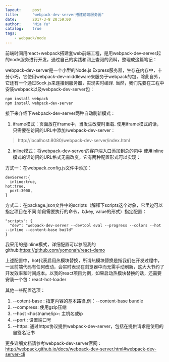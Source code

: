 ```yaml
---
layout:     post
title:      "webpack-dev-server搭建前端服务器"
date:       2017-3-8 20:59:00
author:     "Mia Yu"
catalog: 	true
tags:
    - webpack/node
---
```


前端时间用react+webpack搭建套web前端工程，是用webpack-dev-server起的node服务进行开发，通过自己的实践和网上查阅的资料，整理成这篇笔记：

webpack-dev-server是一个小型的Node.js Express服务器，生存在内存中，十分小巧，它使用webpack-dev-middleware来服务于webpack的包，除此自外，它还有一个通过Sock.js来连接到服务器，实现实时编译.
当然，我们先要在工程中安装webpack以及webpack-dev-server包：
```
npm install webpack
npm install webpack-dev-server
```

接下来介绍下webpack-dev-server两种自动刷新模式：

1. iframe模式：页面放在iframe中，当发生改变时重载.
使用iframe模式的话，只需要在访问的URL中添加/webpack-dev-server：  
>http://localhost:8080/webpack-dev-server/index.html

2. inline模式：将webpack-dev-server的客户端入口添加到总的包中
使用inline模式的话访问的URL格式无需改变，它有两种配置形式可以实现：

方式一：在webpack.config.js文件中添加：
```
devServer:{
  inline:true,
hot:true,
  port:3000,
}
```
方式二：在package.json文件中的scripts（解释下scripts这个对象，它里边可以指定项目在不同 阶段需要执行的命令，以key, value的形式）指定配置：
```
"scripts": {
  "dev": "webpack-dev-server --devtool eval --progress --colors --hot --inline --content-base build"
}
```
我采用的是inline模式，详细配置可以参照我的github:https://github.com/yomonah/react-demo

上述配置中，hot代表启用热模块替换，所谓热模块替换是指我们在开发过程中，一旦前端代码有任何改动，会实时表现在浏览器中而无需手动刷新，这大大节约了开发效率和时间成本。以我的react项目为例，如果启动热模块替换的话，还需要安装一个包：react-hot-loader


其他一些配置选项：

1. --cotent-base <file>: 指定内容的基本路径,例：--content-base bundle
2. --compress: 使用gzip压缩
3. --host <hostname/ip>: 主机名或ip
4. --port <number>: 设置端口号
5. --https: 通过https协议提供webpack-dev-server，包括在提供请求是使用的自签名证书

更多详细文档请参考webpack-dev-server官网：http://webpack.github.io/docs/webpack-dev-server.html#webpack-dev-server-cli